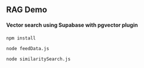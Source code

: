 ## RAG Demo 
#### Vector search using Supabase with pgvector plugin
#### 

``` npm install ```

``` node feedData.js ```

``` node similaritySearch.js ```
